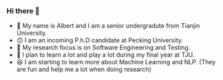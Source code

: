 ### Hi there 👋
- 🥳 My name is Albert and I am a senior undergradute from Tianjin University.
- 🙃 I am an incoming P.h.D candidate at Pecking University.
- 🔭 My research focus is on Software Engineering and Testing.
- 🌱 I plan to learn a lot and play a lot during my final year at TJU. 
- 😆 I am starting to learn more about Machine Learning and NLP. (They are fun and help me a lot when doing research)



